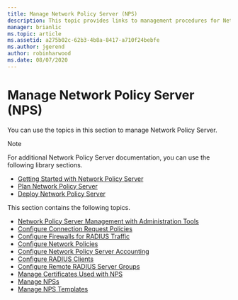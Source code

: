 ```yaml
---
title: Manage Network Policy Server (NPS)
description: This topic provides links to management procedures for Network Policy Server in Windows Server 2016, and includes links to additional guidance about NPS.
manager: brianlic
ms.topic: article
ms.assetid: a275b02c-62b3-4b8a-8417-a710f24bebfe
ms.author: jgerend
author: robinharwood
ms.date: 08/07/2020
---
```


# Manage Network Policy Server (NPS)

You can use the topics in this section to manage Network Policy Server.

>[!NOTE]
>For additional Network Policy Server documentation, you can use the following library sections.
>- [Getting Started with Network Policy Server](nps-getstart-top.md)
>- [Plan Network Policy Server](nps-plan-top.md)
>- [Deploy Network Policy Server](nps-deploy.md)

This section contains the following topics.

- [Network Policy Server Management with Administration Tools](nps-admintools.md)
- [Configure Connection Request Policies](nps-crp-configure.md)
- [Configure Firewalls for RADIUS Traffic](nps-firewalls-configure.md)
- [Configure Network Policies](nps-np-configure.md)
- [Configure Network Policy Server Accounting](nps-accounting-configure.md)
- [Configure RADIUS Clients](nps-radius-clients-configure.md)
- [Configure Remote RADIUS Server Groups](nps-crp-rrsg-configure.md)
- [Manage Certificates Used with NPS](nps-manage-certificates.md)
- [Manage NPSs](nps-manage-servers.md)
- [Manage NPS Templates](nps-manage-templates.md)

